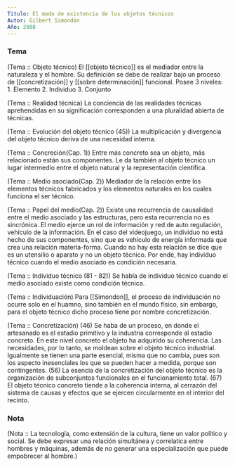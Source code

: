 ```yaml
---
Titulo: El modo de existencia de los objetos técnicos
Autor: Gilbert Simondón
Año: 2008
---
```

### Tema
(Tema :: Objeto técnico)
	El [[objeto técnico]] es el mediador entre la naturaleza y el hombre. 
	Su definición se debe de realizar bajo un proceso de [[concretización]] y [[sobre determinación]] funcional. Posee 3 niveles:
	1. Elemento
	2. Individuo
	3. Conjunto

(Tema :: Realidad técnica)
	La conciencia de las realidades técnicas aprehendidas en su significación corresponden a una pluralidad abierta de técnicas.

(Tema :: Evolución del objeto técnico (45))
	La multiplicación y divergencia del objeto técnico deriva de una necesidad interna. 

(Tema :: Concreción(Cap. 1))
	Entre más concreto sea un objeto, más relacionado están sus componentes. Le da también al objeto técnico un lugar intermedio entre el objeto natural y la representación científica. 

(Tema :: Medio asociado(Cap. 2))
	Mediador de la relación entre los elementos técnicos fabricados y los elementos naturales en los cuales funciona el ser técnico.

(Tema :: Papel del medio(Cap. 2))
	Existe una recurrencia de causalidad entre el medio asociado y las estructuras, pero esta recurrencia no es sincrónica. El medio ejerce un rol de información y red de auto regulación, vehículo de la información.
	En el caso del videojuego, un individuo no está hecho de sus componentes, sino que es vehículo de energía informada que crea una relación materia-forma. Cuando no hay esta relación se dice que es un utensilio o aparato y no un objeto técnico.
	Por ende, hay individuo técnico cuando el medio asociado es condición necesaria.

(Tema :: Individuo técnico (81 - 82))
	Se habla de individuo técnico cuando el medio asociado existe como condición técnica.

(Tema :: Individuación)
	Para [[Simondon]], el proceso de individuación no ocurre solo en el huamno, sino también en el mundo físico, sin embargo, para el objeto técnico dicho proceso tiene por nombre concretización.

(Tema :: Concretización)
	(46) Se haba de un proceso, en donde el artesanado es el estadio primitivo y la industria corresponde al estadio concreto. En este nivel concreto el objeto ha adquirido su coherencia. Las necesidades, por lo tanto, se moldean sobre el objeto técnico industrial. Igualmente se tienen una parte esencial, misma que no cambia, pues son los aspecto inesenciales los que se pueden hacer a medida, porque son contingentes. 
	(56) La esencia de la concretización del objeto técnico es la organización de subconjuntos funcionales en el funcionamiento total.
	(67) El objeto técnico concreto tiende a la coherencia interna, al cerrazón del sistema de causas y efectos que se ejercen circularmente en el interior del recinto. 
	
	


### Nota
(Nota :: La tecnología, como extensión de la cultura, tiene un valor político y social. Se debe expresar una relación simultánea y correlatica entre hombres y máquinas, además de no generar una especialización que puede empobrecer al hombre.)